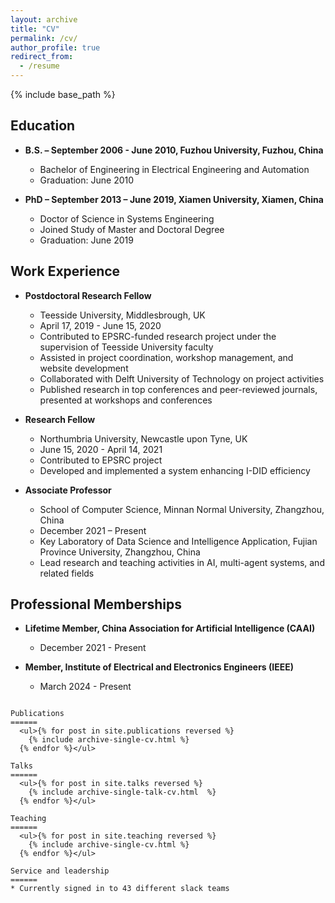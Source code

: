 ```yaml
---
layout: archive
title: "CV"
permalink: /cv/
author_profile: true
redirect_from:
  - /resume
---
```


{% include base_path %}


## Education

- **B.S. – September 2006 - June 2010, Fuzhou University, Fuzhou, China**
  - Bachelor of Engineering in Electrical Engineering and Automation
  - Graduation: June 2010

- **PhD – September 2013 – June 2019, Xiamen University, Xiamen, China**
  - Doctor of Science in Systems Engineering
  - Joined Study of Master and Doctoral Degree
  - Graduation: June 2019

## Work Experience

- **Postdoctoral Research Fellow**
  - Teesside University, Middlesbrough, UK
  - April 17, 2019 - June 15, 2020
  - Contributed to EPSRC-funded research project under the supervision of Teesside University faculty
  - Assisted in project coordination, workshop management, and website development
  - Collaborated with Delft University of Technology on project activities
  - Published research in top conferences and peer-reviewed journals, presented at workshops and conferences

- **Research Fellow**
  - Northumbria University, Newcastle upon Tyne, UK
  - June 15, 2020 - April 14, 2021
  - Contributed to EPSRC project
  - Developed and implemented a system enhancing I-DID efficiency

- **Associate Professor**
  - School of Computer Science, Minnan Normal University, Zhangzhou, China
  - December 2021 – Present
  - Key Laboratory of Data Science and Intelligence Application, Fujian Province University, Zhangzhou, China
  - Lead research and teaching activities in AI, multi-agent systems, and related fields

## Professional Memberships

- **Lifetime Member, China Association for Artificial Intelligence (CAAI)**
  - December 2021 - Present

- **Member, Institute of Electrical and Electronics Engineers (IEEE)**
  - March 2024 - Present
```

Publications
======
  <ul>{% for post in site.publications reversed %}
    {% include archive-single-cv.html %}
  {% endfor %}</ul>
  
Talks
======
  <ul>{% for post in site.talks reversed %}
    {% include archive-single-talk-cv.html  %}
  {% endfor %}</ul>
  
Teaching
======
  <ul>{% for post in site.teaching reversed %}
    {% include archive-single-cv.html %}
  {% endfor %}</ul>
  
Service and leadership
======
* Currently signed in to 43 different slack teams
